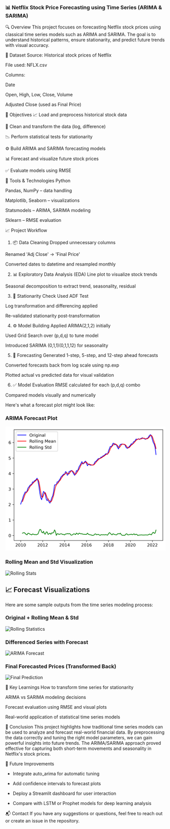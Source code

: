 ### 📊 Netflix Stock Price Forecasting using Time Series (ARIMA & SARIMA) 

🔍 Overview
This project focuses on forecasting Netflix stock prices using classical time series models such as ARIMA and SARIMA. The goal is to understand historical patterns, ensure stationarity, and predict future trends with visual accuracy.

📁 Dataset
Source: Historical stock prices of Netflix

File used: NFLX.csv

Columns:

Date

Open, High, Low, Close, Volume

Adjusted Close (used as Final Price)

📌 Objectives
📈 Load and preprocess historical stock data

🧹 Clean and transform the data (log, difference)

📉 Perform statistical tests for stationarity

⚙️ Build ARIMA and SARIMA forecasting models

📊 Forecast and visualize future stock prices

✅ Evaluate models using RMSE

🔧 Tools & Technologies
Python

Pandas, NumPy – data handling

Matplotlib, Seaborn – visualizations

Statsmodels – ARIMA, SARIMA modeling

Sklearn – RMSE evaluation

📈 Project Workflow
1. 📦 Data Cleaning
Dropped unnecessary columns

Renamed 'Adj Close' → 'Final Price'

Converted dates to datetime and resampled monthly

2. 📊 Exploratory Data Analysis (EDA)
Line plot to visualize stock trends

Seasonal decomposition to extract trend, seasonality, residual

3. 🧪 Stationarity Check
Used ADF Test

Log transformation and differencing applied

Re-validated stationarity post-transformation

4. ⚙️ Model Building
Applied ARIMA(2,1,2) initially

Used Grid Search over (p,d,q) to tune model

Introduced SARIMA (0,1,1)(0,1,1,12) for seasonality

5. 🔮 Forecasting
Generated 1-step, 5-step, and 12-step ahead forecasts

Converted forecasts back from log scale using np.exp

Plotted actual vs predicted data for visual validation

6. ✅ Model Evaluation
RMSE calculated for each (p,d,q) combo

Compared models visually and numerically


Here's what a forecast plot might look like:

### ARIMA Forecast Plot

![ARIMA Forecast](https://github.com/Neeraj5-mittal/Netflix-Stock-Price-using-Time-Series-Forecasting/blob/main/forecast_plot1.png?raw=true)

### Rolling Mean and Std Visualization

![Rolling Stats](<img width="1638" height="1253" alt="forecast_plot2" src="https://github.com/user-attachments/assets/d9522d5f-d255-4e1e-803f-dd809a62d34a" />
)

## 📈 Forecast Visualizations

Here are some sample outputs from the time series modeling process:

### Original + Rolling Mean & Std

![Rolling Statistics](<img width="1638" height="1253" alt="forecast_plot2" src="https://github.com/user-attachments/assets/f20da83c-c17b-4453-8611-de1d7b88ea1e" />
)

### Differenced Series with Forecast

![ARIMA Forecast](<img width="1603" height="1237" alt="forecast_plot1" src="https://github.com/user-attachments/assets/c1a57870-738b-4ffc-a756-b16ac77bde2a" />
)

### Final Forecasted Prices (Transformed Back)

![Final Prediction](<img width="1656" height="1237" alt="forecast_plot4" src="https://github.com/user-attachments/assets/d054d3c2-bda8-4d14-b04e-8337af0231be" />
)



🧠 Key Learnings
How to transform time series for stationarity

ARIMA vs SARIMA modeling decisions

Forecast evaluation using RMSE and visual plots

Real-world application of statistical time series models

📌 Conclusion
This project highlights how traditional time series models can be used to analyze and forecast real-world financial data. By preprocessing the data correctly and tuning the right model parameters, we can gain powerful insights into future trends. The ARIMA/SARIMA approach proved effective for capturing both short-term movements and seasonality in Netflix's stock prices.



🚀 Future Improvements
- Integrate auto_arima for automatic tuning

- Add confidence intervals to forecast plots

- Deploy a Streamlit dashboard for user interaction

- Compare with LSTM or Prophet models for deep learning analysis

📬 Contact
If you have any suggestions or questions, feel free to reach out or create an issue in the repository.
